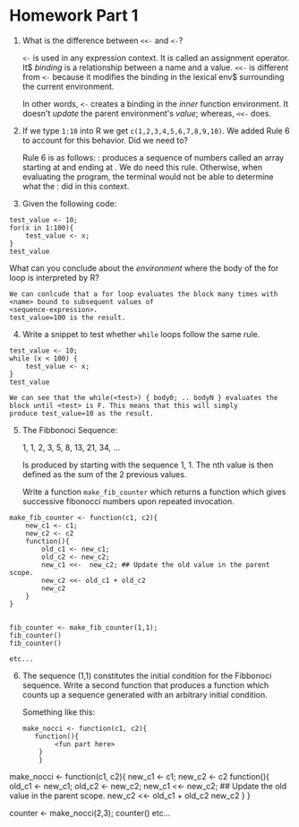 Homework Part 1
===============

1. What is the difference between `<<-` and `<-`?

    `<-` is used in any expression context. It is called an assignment operator. It$
    _binding_ is a relationship between a name and a value.
    `<<-` is different from `<-` because it modifies the binding in the lexical env$
    surrounding the current environment.

    In other words, `<-` creates a binding in the _inner_ function
    environment. It doesn't _update_ the parent environment's
    _value_; whereas, `<<-` does.


2. If we type `1:10` into R we get `c(1,2,3,4,5,6,7,8,9,10)`. We added
   Rule 6 to account for this behavior. Did we need to?

   Rule 6 is as follows: <expr1>:<expr> produces a sequence of numbers called an array
   starting at <expr1> and ending at <expr2>.
   We do need this rule. Otherwise, when evaluating the program, the terminal would not be able to determine what the : did in
   this context.

3. Given the following code:

```
test_value <- 10;
for(x in 1:100){
    test_value <- x;
}
test_value
```

What can you conclude about the _environment_ where the body of the
for loop is interpreted by R?

    We can conlcude that a for loop evaluates the block many times with <name> bound to subsequent values of 
    <sequence-expression>.
    test_value=100 is the result. 

4. Write a snippet to test whether `while` loops follow the same rule.

```
test_value <- 10;
while (x < 100) {
    test_value <- x;
}
test_value
```
    We can see that the while(<test>) { body0; .. bodyN } evaluates the block until <test> is F. This means that this will simply
    produce test_value=10 as the result.

5. The Fibbonoci Sequence:

   1, 1, 2, 3, 5, 8, 13, 21, 34, ...
   
   Is produced by starting with the sequence 1, 1. The nth value is
   then defined as the sum of the 2 previous values.
   
   Write a function `make_fib_counter` which returns a function which
   gives successive fibonocci numbers upon repeated invocation.

```
make_fib_counter <- function(c1, c2){
    new_c1 <- c1;
    new_c2 <- c2
    function(){
        old_c1 <- new_c1;
        old_c2 <- new_c2;
        new_c1 <<-  new_c2; ## Update the old value in the parent scope.
        new_c2 <<- old_c1 + old_c2
        new_c2
    }
}


fib_counter <- make_fib_counter(1,1);
fib_counter()
fib_counter()

etc...
```
   
6. The sequence (1,1) constitutes the initial condition for the
   Fibbonoci sequence. Write a second function that produces a
   function which counts up a sequence generated with an arbitrary
   initial condition.
   
   Something like this:
   
   ```
   make_nocci <- function(c1, c2){
      function(){
           <fun part here>
       }
       }
   ```


make_nocci <- function(c1, c2){
    new_c1 <- c1;
    new_c2 <- c2
    function(){
        old_c1 <- new_c1;
        old_c2 <- new_c2;
        new_c1 <<-  new_c2; ## Update the old value in the parent scope.
        new_c2 <<- old_c1 + old_c2
        new_c2
    }
}

counter <- make_nocci(2,3);
counter()
etc...
```
